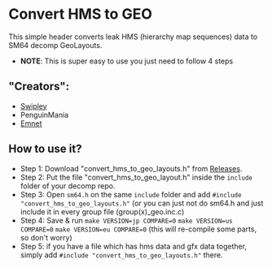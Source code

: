 # Convert HMS to GEO
This simple header converts leak HMS (hierarchy map sequences) data to SM64 decomp GeoLayouts.
- **NOTE**: This is super easy to use you just need to follow 4 steps

## "Creators":
- [Swipley](https://github.com/swipley)
- PenguinMania
- [Emnet](https://github.com/realemnet)

## How to use it?
- Step 1: Download "convert_hms_to_geo_layouts.h" from [Releases](https://github.com/Swipley/convert_hms_to_geo/releases/tag/SuperMario64).
- Step 2: Put the file "convert_hms_to_geo_layout.h" inside the ```include``` folder of your decomp repo.
- Step 3: Open ```sm64.h``` on the same ```include``` folder and add `#include "convert_hms_to_geo_layouts.h"` (or you can just not do sm64.h and just include it in every group file (group(x)_geo.inc.c)
- Step 4: Save & run ```make VERSION=jp COMPARE=0``` ```make VERSION=us COMPARE=0``` ```make VERSION=eu COMPARE=0``` (this will re-compile some parts, so don't worry)
- Step 5: if you have a file which has hms data and gfx data together, simply add `#include "convert_hms_to_geo_layouts.h"` there.

